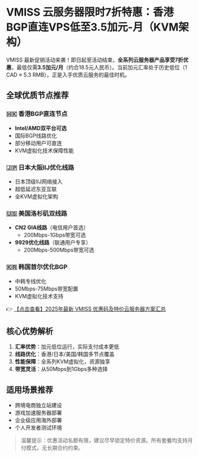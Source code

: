 # VMISS 云服务器限时7折特惠：香港BGP直连VPS低至3.5加元-月（KVM架构）

VMISS 最新促销活动来袭！即日起至活动结束，**全系列云服务器产品享受7折优惠**，最低仅需**3.5加元/月**（约合18.5元人民币）。当前加元汇率处于历史低位（1 CAD ≈ 5.3 RMB），正是入手优质云服务的最佳时机。

## 全球优质节点推荐

### 🇭🇰 香港BGP直连节点
- **Intel/AMD双平台可选**
- 国际BGP线路优化
- 部分移动用户可直连
- KVM虚拟化技术保障性能

### 🇯🇵 日本大阪IIJ优化线路
- 日本顶级IIJ网络接入
- 超低延迟东亚互联
- 全KVM虚拟化架构

### 🇺🇸 美国洛杉矶双线路
- **CN2 GIA线路**（电信用户首选）
  - 200Mbps-1Gbps带宽可选
- **9929优化线路**（联通用户专享）
  - 200Mbps-500Mbps带宽可选

### 🇰🇷 韩国首尔优化BGP
- 中韩专线优化
- 50Mbps-75Mbps带宽配置
- KVM虚拟化技术支持

👉 [【点击查看】2025年最新 VMISS 优惠码及特价云服务器方案汇总](https://bit.ly/Vmiss)

## 核心优势解析
1. **汇率优势**：加元低位运行，实际支付成本更低
2. **线路优化**：香港/日本/美国/韩国多节点覆盖
3. **性能保障**：全系列KVM虚拟化，资源独享
4. **带宽灵活**：从50Mbps到1Gbps多种选择

## 适用场景推荐
- 跨境电商独立站建设
- 游戏加速服务器部署
- 企业级应用海外部署
- 个人开发者测试环境

> 温馨提示：优惠活动名额有限，建议尽早锁定特价资源。所有套餐均支持月付模式，无长期合约约束。